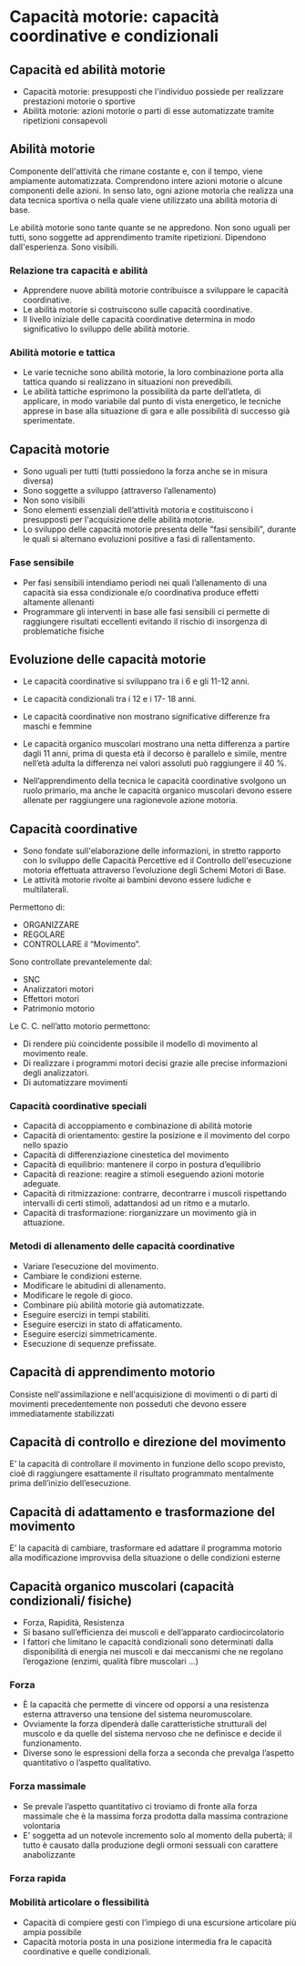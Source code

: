 
# Capacità motorie: capacità coordinative e condizionali

## Capacità ed abilità motorie

- Capacità motorie: presupposti che l'individuo possiede per realizzare prestazioni motorie o sportive
- Abilità motorie: azioni motorie o parti di esse automatizzate tramite ripetizioni consapevoli

## Abilità motorie
Componente dell'attività che rimane costante e, con il tempo, viene ampiamente automatizzata.
Comprendono intere azioni motorie o alcune componenti delle azioni.
In senso lato, ogni azione motoria che realizza una data tecnica sportiva o nella quale viene utilizzato una abilità motoria di base.

Le abilità motorie sono tante quante se ne appredono.
Non sono uguali per tutti, sono soggette ad apprendimento tramite ripetizioni.
Dipendono dall'esperienza.
Sono visibili.

### Relazione tra capacità e abilità
- Apprendere nuove abilità motorie contribuisce a sviluppare le capacità coordinative.
- Le abilità motorie si costruiscono sulle capacità coordinative. 
- Il livello iniziale delle capacità coordinative determina in modo significativo lo sviluppo delle abilità motorie.

### Abilità motorie e tattica
- Le varie tecniche sono abilità motorie, la loro combinazione porta alla tattica quando si realizzano in situazioni non prevedibili. 
- Le abilità tattiche esprimono la possibilità da parte dell’atleta, di applicare, in modo variabile dal punto di vista energetico, le tecniche apprese in base alla situazione di gara e alle possibilità di successo già sperimentate.

## Capacità motorie
- Sono uguali per tutti (tutti possiedono la forza anche se in misura diversa) 
- Sono soggette a sviluppo (attraverso l’allenamento)
- Non sono visibili
- Sono elementi essenziali dell’attività motoria e costituiscono i presupposti per l'acquisizione delle abilità motorie. 
- Lo sviluppo delle capacità motorie presenta delle "fasi sensibili", durante le quali si alternano evoluzioni positive a fasi di rallentamento.

### Fase sensibile
- Per fasi sensibili intendiamo periodi nei quali l’allenamento di una capacità sia essa condizionale e/o coordinativa produce effetti altamente allenanti
- Programmare gli interventi in base alle fasi sensibili ci permette di raggiungere risultati eccellenti evitando il rischio di insorgenza di problematiche fisiche

## Evoluzione delle capacità motorie
- Le capacità coordinative si sviluppano tra i 6 e gli 11-12 anni. 
- Le capacità condizionali tra i 12 e i 17- 18 anni.

- Le capacità coordinative non mostrano significative differenze fra maschi e femmine 
- Le capacità organico muscolari mostrano una netta differenza a partire dagli 11 anni, prima di questa età il decorso è parallelo e simile, mentre nell’età adulta la differenza nei valori assoluti può raggiungere il 40 %.

- Nell’apprendimento della tecnica le capacità coordinative svolgono un ruolo primario, ma anche le capacità organico muscolari devono essere allenate per raggiungere una ragionevole azione motoria.

## Capacità coordinative
- Sono fondate sull'elaborazione delle informazioni, in stretto rapporto con lo sviluppo delle Capacità Percettive ed il Controllo dell'esecuzione motoria effettuata attraverso l’evoluzione degli Schemi Motori di Base. 
- Le attività motorie rivolte ai bambini devono essere ludiche e multilaterali.

Permettono di: 
- ORGANIZZARE
- REGOLARE 
- CONTROLLARE 
il “Movimento”.

Sono controllate prevantelemente dal:
- SNC
- Analizzatori motori
- Effettori motori
- Patrimonio motorio

Le C. C. nell’atto motorio permettono: 
- Di rendere più coincidente possibile il modello di movimento al movimento reale.
- Di realizzare i programmi motori decisi grazie alle precise informazioni degli analizzatori. 
- Di automatizzare movimenti

### Capacità coordinative speciali
- Capacità di accoppiamento e combinazione di abilità motorie 
- Capacità di orientamento: gestire la posizione e il movimento del corpo nello spazio
- Capacità di differenziazione cinestetica del movimento
-  Capacità di equilibrio: mantenere il corpo in postura d’equilibrio
- Capacità di reazione: reagire a stimoli eseguendo azioni motorie adeguate.
-  Capacità di ritmizzazione: contrarre, decontrarre i muscoli rispettando intervalli di certi stimoli, adattandosi ad un ritmo e a mutarlo. 
- Capacità di trasformazione: riorganizzare un movimento già in attuazione.

### Metodi di allenamento delle capacità coordinative
- Variare l’esecuzione del movimento. 
- Cambiare le condizioni esterne. 
- Modificare le abitudini di allenamento. 
- Modificare le regole di gioco. 
- Combinare più abilità motorie già automatizzate. 
- Eseguire esercizi in tempi stabiliti. 
- Eseguire esercizi in stato di affaticamento. 
- Eseguire esercizi simmetricamente. 
- Esecuzione di sequenze prefissate.

## Capacità di apprendimento motorio
Consiste nell'assimilazione e nell'acquisizione di movimenti o di parti di movimenti precedentemente non posseduti che devono essere immediatamente stabilizzati

## Capacità di controllo e direzione del movimento
E’ la capacità di controllare il movimento in funzione dello scopo previsto, cioè di raggiungere esattamente il risultato programmato mentalmente prima dell’inizio dell’esecuzione.

## Capacità di adattamento e trasformazione del movimento
E’ la capacità di cambiare, trasformare ed adattare il programma motorio alla modificazione improvvisa della situazione o delle condizioni esterne


## Capacità organico muscolari (capacità condizionali/ fisiche)
- Forza, Rapidità, Resistenza 
- Si basano sull’efficienza dei muscoli e dell’apparato cardiocircolatorio 
- I fattori che limitano le capacità condizionali sono determinati dalla disponibilità di energia nei muscoli e dai meccanismi che ne regolano l’erogazione (enzimi, qualità fibre muscolari …)

### Forza
- È la capacità che permette di vincere od opporsi a una resistenza esterna attraverso una tensione del sistema neuromuscolare.
- Ovviamente la forza dipenderà dalle caratteristiche strutturali del muscolo e da quelle del sistema nervoso che ne definisce e decide il funzionamento.
- Diverse sono le espressioni della forza a seconda che prevalga l’aspetto quantitativo o l’aspetto qualitativo.

### Forza massimale
- Se prevale l’aspetto quantitativo ci troviamo di fronte alla forza massimale che è la massima forza prodotta dalla massima contrazione volontaria
- E’ soggetta ad un notevole incremento solo al momento della pubertà; il tutto è causato dalla produzione degli ormoni sessuali con carattere anabolizzante

### Forza rapida


### Mobilità articolare o flessibilità
- Capacità di compiere gesti con l’impiego di una escursione articolare più ampia possibile 
- Capacità motoria posta in una posizione intermedia fra le capacità coordinative e quelle condizionali.








<!--stackedit_data:
eyJoaXN0b3J5IjpbLTExNDg3NDc0NDgsLTI5NzkxOTQ0NV19
-->
